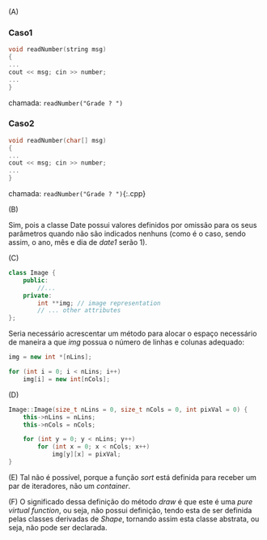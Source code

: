 (A)

### Caso1	
```cpp                                      
void readNumber(string msg)                                    
{
...
cout << msg; cin >> number;
...
}
```
chamada: `readNumber("Grade ? ")`       

### Caso2

```cpp                                                          
void readNumber(char[] msg)                                    
{
...
cout << msg; cin >> number;
...
}
```
chamada: `readNumber("Grade ? ")`{:.cpp}	

(B) 

Sim, pois a classe Date possui valores definidos por omissão para os seus parâmetros quando não são indicados nenhuns (como é o caso, sendo assim, o ano, mês e dia de *date1* serão 1).
  
(C)  

```cpp
class Image {
	public:
		//...
	private:
		int **img; // image representation
		// ... other attributes
};
```
  
Seria necessário acrescentar um método para alocar o espaço necessário de maneira a que *img* possua o número de linhas e colunas adequado:

```cpp
img = new int *[nLins];

for (int i = 0; i < nLins; i++)
	img[i] = new int[nCols];
```

(D)
```cpp
Image::Image(size_t nLins = 0, size_t nCols = 0, int pixVal = 0) {
	this->nLins = nLins;
	this->nCols = nCols;

	for (int y = 0; y < nLins; y++)
		for (int x = 0; x < nCols; x++)
			img[y][x] = pixVal;
}
```

(E) Tal não é possível, porque a função *sort* está definida para receber um par de iteradores, não um *container*.

(F) O significado dessa definição do método *draw* é que este é uma *pure virtual function*, ou seja, não possui definição, tendo esta de ser definida pelas classes derivadas de *Shape*, tornando assim esta classe abstrata, ou seja, não pode ser declarada.